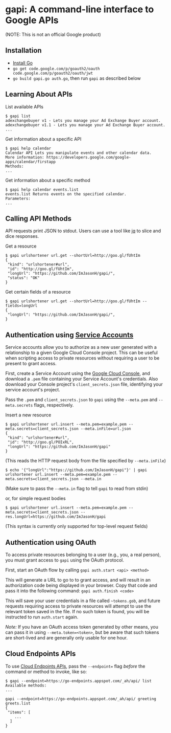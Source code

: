 gapi: A command-line interface to Google APIs
================================================
(NOTE: This is not an official Google product)

Installation
------------
  * [Install Go][3]
  * `go get code.google.com/p/goauth2/oauth code.google.com/p/goauth2/oauth/jwt`
  * `go build gapi.go auth.go`, then run `gapi` as described below

Learning About APIs
-------------------

List available APIs
```
$ gapi list
adexchangebuyer v1 - Lets you manage your Ad Exchange Buyer account.
adexchangebuyer v1.1 - Lets you manage your Ad Exchange Buyer account.
...
```

Get information about a specific API
```
$ gapi help calendar
Calendar API Lets you manipulate events and other calendar data.
More information: https://developers.google.com/google-apps/calendar/firstapp
Methods:
...
```

Get information about a specific method
```
$ gapi help calendar events.list
events.list Returns events on the specified calendar.
Parameters:
...
```

Calling API Methods
-------------------

API requests print JSON to stdout. Users can use a tool like [jq][1] to slice and dice responses.

Get a resource
```
$ gapi urlshortener url.get --shortUrl=http://goo.gl/fUhtIm
{
 "kind": "urlshortener#url",
 "id": "http://goo.gl/fUhtIm",
 "longUrl": "https://github.com/ImJasonH/gapi/",
 "status": "OK"
}
```

Get certain fields of a resource
```
$ gapi urlshortener url.get --shortUrl=http://goo.gl/fUhtIm --fields=longUrl
{
 "longUrl": "https://github.com/ImJasonH/gapi/",
}
```

Authentication using [Service Accounts][4]
-------------------------------------

Service accounts allow you to authorize as a new user generated with a relationship to a given Google Cloud Console project. This can be useful when scripting access to private resources without requiring a user to be present to grant access.

First, create a Service Account using the [Google Cloud Console][5], and download a `.pem` file containing your Service Account's credentials. Also download your Console project's `client_secrets.json` file, identifying your service account's project.

Pass the `.pem` and `client_secrets.json` to `gapi` using the `--meta.pem` and `--meta.secrets` flags, respectively.

Insert a new resource
```
$ gapi urlshortener url.insert --meta.pem=example.pem --meta.secrets=client_secrets.json --meta.inFile=url.json
{
 "kind": "urlshortener#url",
 "id": "http://goo.gl/POIxRL",
 "longUrl": "https://github.com/ImJasonH/gapi"
}
```
(This reads the HTTP request body from the file specified by `--meta.inFile`)
```
$ echo '{"longUrl":"https://github.com/ImJasonH/gapi"}' | gapi urlshortener url.insert --meta.pem=example.pem --meta.secrets=client_secrets.json --meta.in
```
(Make sure to pass the `--meta.in` flag to tell `gapi` to read from stdin)

or, for simple request bodies
```
$ gapi urlshortener url.insert --meta.pem=example.pem --meta.secrets=client_secrets.json --res.longUrl=https://github.com/ImJasonH/gapi
```
(This syntax is currently only supported for top-level request fields)

Authentication using OAuth
--------------------------

To access private resources belonging to a user (e.g., you, a real person), you must grant access to `gapi` using the OAuth protocol.

First, start an OAuth flow by calling
`gapi auth.start <api> <method>`

This will generate a URL to go to to grant access, and will result in an authorization code being displayed in your browser. Copy that code and pass it into the following command:
`gapi auth.finish <code>`

This will save your user credentials in a file called `~tokens.gob`, and future requests requiring access to private resources will attempt to use the relevant token saved in the file. If no such token is found, you will be instructed to run `auth.start` again.

*Note:* If you have an OAuth access token generated by other means, you can pass it in using `--meta.token=<token>`, but be aware that such tokens are short-lived and are generally only usable for one hour.

Cloud Endpoints APIs
--------------------

To use [Cloud Endpoints APIs][2], pass the `--endpoint=` flag _before_ the command or method to invoke, like so:

```
$ gapi --endpoint=https://go-endpoints.appspot.com/_ah/api/ list
Available methods:
...
```

```
gapi --endpoint=https://go-endpoints.appspot.com/_ah/api/ greeting greets.list
{
 "items": [
    ...
  ]
}
```

[1]: http://stedolan.github.io/jq/
[2]: https://developers.google.com/appengine/docs/java/endpoints/
[3]: http://golang.org/doc/install
[4]: https://developers.google.com/accounts/docs/OAuth2ServiceAccount
[5]: https://cloud.google.com/console
